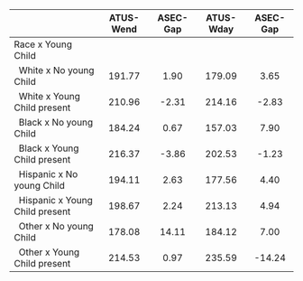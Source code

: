 
|                      |    ATUS-Wend |     ASEC-Gap |    ATUS-Wday |     ASEC-Gap |
| -------------------- | :----------: | :----------: | :----------: | :----------: |
| Race x Young Child   |              |              |              |              |
| &nbsp;&nbsp;White x No young Child |       191.77 |         1.90 |       179.09 |         3.65 |
| &nbsp;&nbsp;White x Young Child present |       210.96 |        -2.31 |       214.16 |        -2.83 |
| &nbsp;&nbsp;Black x No young Child |       184.24 |         0.67 |       157.03 |         7.90 |
| &nbsp;&nbsp;Black x Young Child present |       216.37 |        -3.86 |       202.53 |        -1.23 |
| &nbsp;&nbsp;Hispanic x No young Child |       194.11 |         2.63 |       177.56 |         4.40 |
| &nbsp;&nbsp;Hispanic x Young Child present |       198.67 |         2.24 |       213.13 |         4.94 |
| &nbsp;&nbsp;Other x No young Child |       178.08 |        14.11 |       184.12 |         7.00 |
| &nbsp;&nbsp;Other x Young Child present |       214.53 |         0.97 |       235.59 |       -14.24 |

